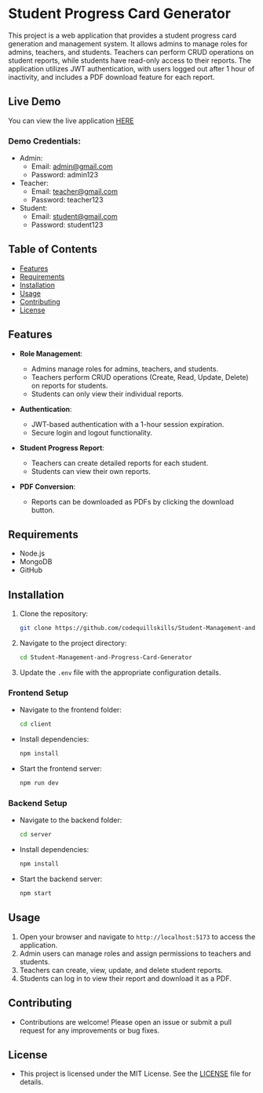 # Student Progress Card Generator

This project is a web application that provides a student progress card generation and management system. It allows admins to manage roles for admins, teachers, and students. Teachers can perform CRUD operations on student reports, while students have read-only access to their reports. The application utilizes JWT authentication, with users logged out after 1 hour of inactivity, and includes a PDF download feature for each report.

## Live Demo

You can view the live application [HERE](https://studentProgressCardGenerator-codequillskills.vercel.app)

### Demo Credentials:
- Admin: 
  - Email: admin@gmail.com
  - Password: admin123
- Teacher: 
  - Email: teacher@gmail.com
  - Password: teacher123  
- Student: 
  - Email: student@gmail.com
  - Password: student123

## Table of Contents

- [Features](#features)
- [Requirements](#requirements)
- [Installation](#installation)
- [Usage](#usage)
- [Contributing](#contributing)
- [License](#license)

## Features

- **Role Management**:
  - Admins manage roles for admins, teachers, and students.
  - Teachers perform CRUD operations (Create, Read, Update, Delete) on reports for students.
  - Students can only view their individual reports.

- **Authentication**:
  - JWT-based authentication with a 1-hour session expiration.
  - Secure login and logout functionality.

- **Student Progress Report**:
  - Teachers can create detailed reports for each student.
  - Students can view their own reports.

- **PDF Conversion**:
  - Reports can be downloaded as PDFs by clicking the download button.

## Requirements

- Node.js
- MongoDB
- GitHub

## Installation

1. Clone the repository:
   ```bash
   git clone https://github.com/codequillskills/Student-Management-and-Progress-Card-Generator.git
   ```
2. Navigate to the project directory:
   ```bash
   cd Student-Management-and-Progress-Card-Generator
   ```
3. Update the `.env` file with the appropriate configuration details.

### Frontend Setup

- Navigate to the frontend folder:
  ```bash
  cd client
  ```
- Install dependencies:
  ```bash
  npm install
  ```
- Start the frontend server:
  ```bash
  npm run dev
  ```

### Backend Setup

- Navigate to the backend folder:
  ```bash
  cd server
  ```
- Install dependencies:
  ```bash
  npm install
  ```
- Start the backend server:
  ```bash
  npm start
  ```

## Usage

1. Open your browser and navigate to `http://localhost:5173` to access the application.
2. Admin users can manage roles and assign permissions to teachers and students.
3. Teachers can create, view, update, and delete student reports.
4. Students can log in to view their report and download it as a PDF.

## Contributing

- Contributions are welcome! Please open an issue or submit a pull request for any improvements or bug fixes.

## License

- This project is licensed under the MIT License. See the [LICENSE](LICENSE) file for details.
